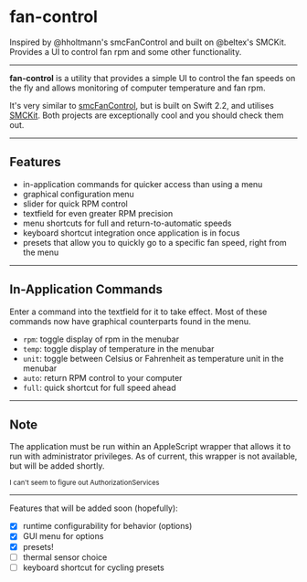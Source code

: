 # fan-control
Inspired by @hholtmann's smcFanControl and built on @beltex's SMCKit. Provides a UI to control fan rpm and some other functionality.

---

**fan-control** is a utility that provides a simple UI to control the fan speeds on the fly and allows monitoring of computer temperature and fan rpm.

It's very similar to [smcFanControl](https://github.com/hholtmann/smcFanControl), but is built on Swift 2.2, and utilises [SMCKit](https://github.com/beltex/SMCKit). Both projects are exceptionally cool and you should check them out.

---

## Features
  - in-application commands for quicker access than using a menu
  - graphical configuration menu
  - slider for quick RPM control
  - textfield for even greater RPM precision
  - menu shortcuts for full and return-to-automatic speeds
  - keyboard shortcut integration once application is in focus
  - presets that allow you to quickly go to a specific fan speed, right from the menu

---

## In-Application Commands
Enter a command into the textfield for it to take effect. Most of these commands now have graphical counterparts found in the menu.
  - `rpm`: toggle display of rpm in the menubar
  - `temp`: toggle display of temperature in the menubar
  - `unit`: toggle between Celsius or Fahrenheit as temperature unit in the menubar
  - `auto`: return RPM control to your computer
  - `full`: quick shortcut for full speed ahead

---

## Note
The application must be run within an AppleScript wrapper that allows it to run with administrator privileges. As of current, this wrapper is not available, but will be added shortly.

<sub>I can't seem to figure out AuthorizationServices</sub>

---

Features that will be added soon (hopefully):
  - [x] runtime configurability for behavior (options)
  - [x] GUI menu for options
  - [x] presets!
  - [ ] thermal sensor choice
  - [ ] keyboard shortcut for cycling presets
